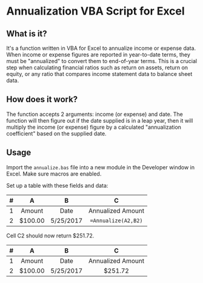 # Annualization VBA Script for Excel

## What is it?
It's a function written in VBA for Excel to annualize income or expense data. When income or expense figures are reported in year-to-date terms, they must be "annualized" to convert them to end-of-year terms. This is a crucial step when calculating financial ratios such as return on assets, return on equity, or any ratio that compares income statement data to balance sheet data. 

## How does it work?
The function accepts 2 arguments: income (or expense) and date. The function will then figure out if the date supplied is in a leap year, then it will multiply the income (or expense) figure by a calculated "annualization coefficient" based on the supplied date.

## Usage
Import the `annualize.bas` file into a new module in the Developer window in Excel. Make sure macros are enabled. 

Set up a table with these fields and data:

|#  | A        | B             | C                  |
|---|:--------:|:-------------:|:------------------:|
|1  | Amount   | Date          | Annualized Amount  |
|2  | $100.00  | 5/25/2017     | `=Annualize(A2,B2)`| 


Cell C2 should now return $251.72.

|#  | A        | B             | C                  |
|---|:--------:|:-------------:|:------------------:|
|1  | Amount   | Date          | Annualized Amount  |
|2  | $100.00  | 5/25/2017     | $251.72            |
